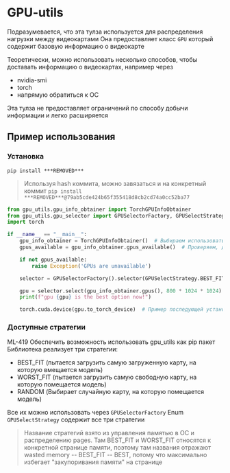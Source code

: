 # GPU-utils

Подразумевается, что эта тулза используется для распределения нагрузки между видеокартами
Она предоставляет класс `GPU` который содержит базовую информацию о видеокарте

Теоретически, можно использовать несколько способов, чтобы доставать информацию о видеокартах, например через

- nvidia-smi
- torch
- напрямую обратиться к ОС

Эта тулза не предоставляет ограничений по способу добычи информации и легко расширяется

## Пример использования

### Установка
```shell
pip install ***REMOVED***
```

> Используя hash коммита, можно завязаться и на конкретный коммит `pip install ***REMOVED***@79ab5cde424b65f355418d8cb2cd74a0cc52ba77`

```python
from gpu_utils.gpu_info_obtainer import TorchGPUInfoObtainer
from gpu_utils.gpu_selector import GPUSelectorFactory, GPUSelectStrategy
import torch

if __name__ == "__main__":
    gpu_info_obtainer = TorchGPUInfoObtainer()  # Выбираем использовать PyTorch как источник данных о картах
    gpus_available = gpu_info_obtainer.gpus_available()  # Проверяем, доступны ли данные о картах (cuda_is_available)

    if not gpus_available:
        raise Exception('GPUs are unavailable')

    selector = GPUSelectorFactory().selector(GPUSelectStrategy.BEST_FIT)  # Создаем селектор, который придерживается стратегии BEST_FIT

    gpu = selector.select(gpu_info_obtainer.gpus(), 800 * 1024 * 1024)  # Выбираем карту из возможных, чтобы на ней поместилось 800 MB, согласно стратегии
    print(f"gpu {gpu} is the best option now!")

    torch.cuda.device(gpu.to_torch_device)  # Пример последующей установки в качестве текущего устройства CUDA
```

### Доступные стратегии
ML-419   Обеспечить возможность использовать gpu_utils как pip пакет
Библиотека реализует три стратегии:

- BEST_FIT (пытается загрузить самую загруженную карту, на которую вмещается модель)
- WORST_FIT (пытается загрузить самую свободную карту, на которую помещается модель)
- RANDOM (Выбирает случайную карту, на которую помещается модель)

Все их можно использовать через `GPUSelectorFactory`
Enum `GPUSelectStrategy` содержит все три стратегии

> Название стратегий взято из управления памятью в ОС и распределению pages. Там BEST_FIT и WORST_FIT относятся к конкретной странице памяти, поэтому там названия отражают wasted memory -- BEST_FIT -- BEST, потому что максимально избегает "закупоривания памяти" на странице
